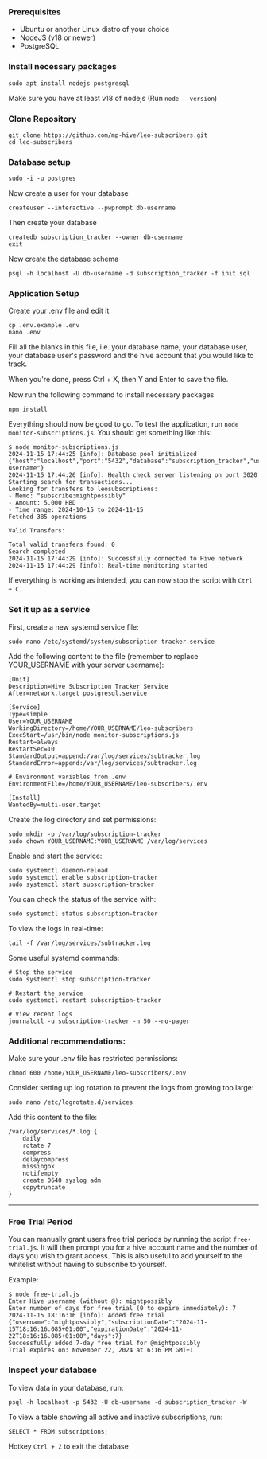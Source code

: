 ### Prerequisites
- Ubuntu or another Linux distro of your choice
- NodeJS (v18 or newer)
- PostgreSQL

### Install necessary packages
```
sudo apt install nodejs postgresql
```
Make sure you have at least v18 of nodejs (Run `node --version`)

### Clone Repository
```
git clone https://github.com/mp-hive/leo-subscribers.git
cd leo-subscribers

```

### Database setup
```
sudo -i -u postgres
```
Now create a user for your database
```
createuser --interactive --pwprompt db-username
```
Then create your database
```
createdb subscription_tracker --owner db-username
exit
```
Now create the database schema
```
psql -h localhost -U db-username -d subscription_tracker -f init.sql
```

### Application Setup
Create your .env file and edit it
```
cp .env.example .env
nano .env
```
Fill all the blanks in this file, i.e. your database name, your database user, your database user's password and the hive account that you would like to track.

When you're done, press Ctrl + X, then Y and Enter to save the file.

Now run the following command to install necessary packages

```
npm install
```

Everything should now be good to go. To test the application, run `node monitor-subscriptions.js`. You should get something like this:

```
$ node monitor-subscriptions.js
2024-11-15 17:44:25 [info]: Database pool initialized {"host":"localhost","port":"5432","database":"subscription_tracker","user":"db-username"}
2024-11-15 17:44:26 [info]: Health check server listening on port 3020
Starting search for transactions...
Looking for transfers to leosubscriptions:
- Memo: "subscribe:mightpossibly"
- Amount: 5.000 HBD
- Time range: 2024-10-15 to 2024-11-15
Fetched 385 operations

Valid Transfers:

Total valid transfers found: 0
Search completed
2024-11-15 17:44:29 [info]: Successfully connected to Hive network
2024-11-15 17:44:29 [info]: Real-time monitoring started
```
If everything is working as intended, you can now stop the script with `Ctrl + C`.

### Set it up as a service
First, create a new systemd service file:
```
sudo nano /etc/systemd/system/subscription-tracker.service
```
Add the following content to the file (remember to replace YOUR_USERNAME with your server username):
```
[Unit]
Description=Hive Subscription Tracker Service
After=network.target postgresql.service

[Service]
Type=simple
User=YOUR_USERNAME
WorkingDirectory=/home/YOUR_USERNAME/leo-subscribers
ExecStart=/usr/bin/node monitor-subscriptions.js
Restart=always
RestartSec=10
StandardOutput=append:/var/log/services/subtracker.log
StandardError=append:/var/log/services/subtracker.log

# Environment variables from .env
EnvironmentFile=/home/YOUR_USERNAME/leo-subscribers/.env

[Install]
WantedBy=multi-user.target
```
Create the log directory and set permissions:
```
sudo mkdir -p /var/log/subscription-tracker
sudo chown YOUR_USERNAME:YOUR_USERNAME /var/log/services
```
Enable and start the service:
```
sudo systemctl daemon-reload
sudo systemctl enable subscription-tracker
sudo systemctl start subscription-tracker
```
You can check the status of the service with:
```
sudo systemctl status subscription-tracker
```
To view the logs in real-time:
```
tail -f /var/log/services/subtracker.log
```
Some useful systemd commands:
```
# Stop the service
sudo systemctl stop subscription-tracker

# Restart the service
sudo systemctl restart subscription-tracker

# View recent logs
journalctl -u subscription-tracker -n 50 --no-pager
```

### Additional recommendations:
Make sure your .env file has restricted permissions:
```
chmod 600 /home/YOUR_USERNAME/leo-subscribers/.env
```
Consider setting up log rotation to prevent the logs from growing too large:
```
sudo nano /etc/logrotate.d/services
```
Add this content to the file:
```
/var/log/services/*.log {
    daily
    rotate 7
    compress
    delaycompress
    missingok
    notifempty
    create 0640 syslog adm
    copytruncate
}
```

---

### Free Trial Period
You can manually grant users free trial periods by running the script `free-trial.js`. It will then prompt you for a hive account name and the number of days you wish to grant access. This is also useful to add yourself to the whitelist without having to subscribe to yourself.

Example:

```
$ node free-trial.js 
Enter Hive username (without @): mightpossibly
Enter number of days for free trial (0 to expire immediately): 7
2024-11-15 18:16:16 [info]: Added free trial {"username":"mightpossibly","subscriptionDate":"2024-11-15T18:16:16.085+01:00","expirationDate":"2024-11-22T18:16:16.085+01:00","days":7}
Successfully added 7-day free trial for @mightpossibly
Trial expires on: November 22, 2024 at 6:16 PM GMT+1
```

### Inspect your database
To view data in your database, run:
```
psql -h localhost -p 5432 -U db-username -d subscription_tracker -W
```
To view a table showing all active and inactive subscriptions, run:
```
SELECT * FROM subscriptions;
```
Hotkey `Ctrl + Z` to exit the database